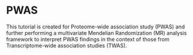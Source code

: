 # PWAS
This tutorial is created for Proteome-wide association study (PWAS) and further performing a multivariate Mendelian Randomization (MR) analysis framework to interpret PWAS findings in the context of those from Transcriptome-wide association studies (TWAS).
